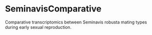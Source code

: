 # SeminavisComparative

Comparative transcriptomics between Seminavis robusta mating types during early sexual reproduction.
